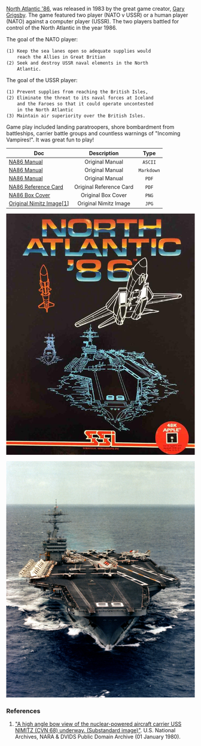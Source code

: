 [North Atlantic '86](https://en.wikipedia.org/wiki/North_Atlantic_%2786), was released in 1983 by the great game creator, [Gary Grigsby](https://en.wikipedia.org/wiki/Gary_Grigsby). The game featured two player (NATO v USSR) or a human player (NATO) against a computer player (USSR). The two players battled for control of the North Atlantic in the year 1986.

The goal of the NATO player:

    (1) Keep the sea lanes open so adequate supplies would
        reach the Allies in Great Britian
    (2) Seek and destroy USSR naval elements in the North
        Atlantic.

The goal of the USSR player:

    (1) Prevent supplies from reaching the British Isles,
    (2) Eliminate the threat to its naval forces at Iceland
        and the Faroes so that it could operate uncontested
        in the North Atlantic
    (3) Maintain air superiority over the British Isles.

Game play included landing paratroopers, shore bombardment from battleships, carrier battle groups and countless warnings of "Incoming Vampires!". It was great fun to play!

|     Doc      |            Description           |   Type   |
|--------------|:--------------------------------:|:--------:|
|[NA86 Manual](docs/north_atlantic_86_manual.txt)|Original Manual |`ASCII`|
|[NA86 Manual](docs/north_atlantic_86_manual.md)|Original Manual|`Markdown`|
|[NA86 Manual](https://archive.org/embed/north-atlantic-86_manual)|Original Manual|`PDF`|
|[NA86 Reference Card](docs/north_atlantic_86_reference_card.pdf)|Original Reference Card|`PDF`|
|[NA86 Box Cover](docs/images/box-front.png)|Original Box Cover|`PNG`|
|[Original Nimitz Image](docs/images/a-high-angle-bow-view-of-the-nuclear-powered-aircraft-carrier-uss-nimitz-cvn-8e99fd.jpg)[[1](#references)]|Original Nimitz Image|`JPG`|


![Original Box Front](docs/images/box-front.png "North Atlantic '86 Box Cover")

![Original Image of Nimitz](docs/images/a-high-angle-bow-view-of-the-nuclear-powered-aircraft-carrier-uss-nimitz-cvn-8e99fd.jpg "High Angle Bow View of the Nuclear Powered Aircraft Carrier USS Nimitz (CVN)")

### References
1. ["A high angle bow view of the nuclear-powered aircraft carrier USS NIMITZ (CVN 68) underway. (Substandard image)"](https://nara.getarchive.net/media/a-high-angle-bow-view-of-the-nuclear-powered-aircraft-carrier-uss-nimitz-cvn-8e99fd). U.S. National Archives, NARA & DVIDS Public Domain Archive (01 January 1980).
